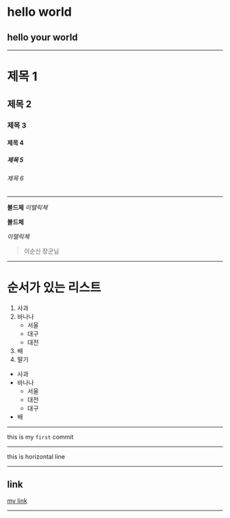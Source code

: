 # hello world
## hello your world
---
# 제목 1
## 제목 2
### 제목 3
#### 제목 4
##### 제목 5
###### 제목 6
---
**볼드체**
*이텔릭체*

__볼드체__

_이텔릭체_

> 이순신 장군님
---
# 순서가 있는 리스트
1. 사과
2. 바나나
    - 서울
    - 대구
    - 대전
3. 배
4. 딸기

- 사과
- 바나나
    - 서울
    - 대전
    - 대구
- 배
---
this is my `first` commit

---
this is horizontal line

---

## link
[my link](http://www.google.com)

---